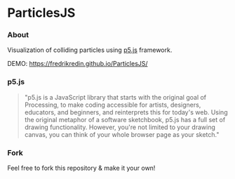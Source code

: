 # ParticlesJS #

### About

Visualization of colliding particles using [p5.js](https://p5js.org/) framework.

DEMO: https://fredrikredin.github.io/ParticlesJS/


### p5.js

> "p5.js is a JavaScript library that starts with the original goal of Processing, to make coding accessible for artists, designers, educators, and beginners, and reinterprets this for today's web. Using the original metaphor of a software sketchbook, p5.js has a full set of drawing functionality. However, you're not limited to your drawing canvas, you can think of your whole browser page as your sketch."


### Fork
Feel free to fork this repository & make it your own!
